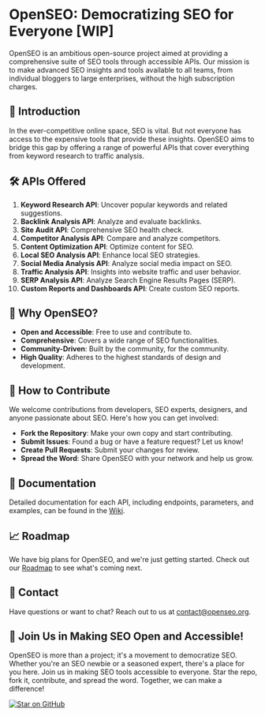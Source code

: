 # OpenSEO: Democratizing SEO for Everyone [WIP]

OpenSEO is an ambitious open-source project aimed at providing a comprehensive suite of SEO tools through accessible APIs. Our mission is to make advanced SEO insights and tools available to all teams, from individual bloggers to large enterprises, without the high subscription charges.

## 🚀 Introduction

In the ever-competitive online space, SEO is vital. But not everyone has access to the expensive tools that provide these insights. OpenSEO aims to bridge this gap by offering a range of powerful APIs that cover everything from keyword research to traffic analysis.

## 🛠️ APIs Offered

1. **Keyword Research API**: Uncover popular keywords and related suggestions.
2. **Backlink Analysis API**: Analyze and evaluate backlinks.
3. **Site Audit API**: Comprehensive SEO health check.
4. **Competitor Analysis API**: Compare and analyze competitors.
5. **Content Optimization API**: Optimize content for SEO.
6. **Local SEO Analysis API**: Enhance local SEO strategies.
7. **Social Media Analysis API**: Analyze social media impact on SEO.
8. **Traffic Analysis API**: Insights into website traffic and user behavior.
9. **SERP Analysis API**: Analyze Search Engine Results Pages (SERP).
10. **Custom Reports and Dashboards API**: Create custom SEO reports.

## 🌟 Why OpenSEO?

- **Open and Accessible**: Free to use and contribute to.
- **Comprehensive**: Covers a wide range of SEO functionalities.
- **Community-Driven**: Built by the community, for the community.
- **High Quality**: Adheres to the highest standards of design and development.

## 🤝 How to Contribute

We welcome contributions from developers, SEO experts, designers, and anyone passionate about SEO. Here's how you can get involved:

- **Fork the Repository**: Make your own copy and start contributing.
- **Submit Issues**: Found a bug or have a feature request? Let us know!
- **Create Pull Requests**: Submit your changes for review.
- **Spread the Word**: Share OpenSEO with your network and help us grow.

## 📖 Documentation

Detailed documentation for each API, including endpoints, parameters, and examples, can be found in the [Wiki](link-to-wiki).

## 📈 Roadmap

We have big plans for OpenSEO, and we're just getting started. Check out our [Roadmap](link-to-roadmap) to see what's coming next.

## 📧 Contact

Have questions or want to chat? Reach out to us at [contact@openseo.org](mailto:contact@openseo.org).

## 🎉 Join Us in Making SEO Open and Accessible!

OpenSEO is more than a project; it's a movement to democratize SEO. Whether you're an SEO newbie or a seasoned expert, there's a place for you here. Join us in making SEO tools accessible to everyone. Star the repo, fork it, contribute, and spread the word. Together, we can make a difference!

[![Star on GitHub](star-badge.png)](link-to-repo)
